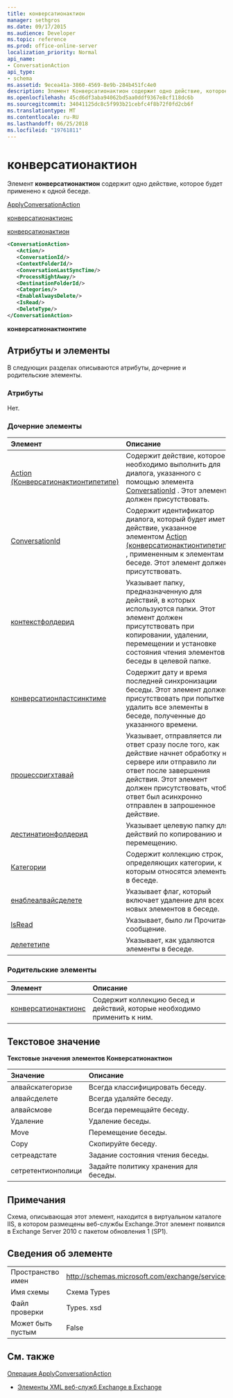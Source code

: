 ```yaml
---
title: конверсатионактион
manager: sethgros
ms.date: 09/17/2015
ms.audience: Developer
ms.topic: reference
ms.prod: office-online-server
localization_priority: Normal
api_name:
- ConversationAction
api_type:
- schema
ms.assetid: 9ecea41a-3860-4569-8e9b-284b451fc4e0
description: Элемент Конверсатионактион содержит одно действие, которое будет применено к одной беседе.
ms.openlocfilehash: 45cd6df3aba94062bd5aa0ddf9367e8cf118dc6b
ms.sourcegitcommit: 34041125dc8c5f993b21cebfc4f8b72f0fd2cb6f
ms.translationtype: MT
ms.contentlocale: ru-RU
ms.lasthandoff: 06/25/2018
ms.locfileid: "19761811"
---
```

# <a name="conversationaction"></a>конверсатионактион

Элемент **конверсатионактион** содержит одно действие, которое будет применено к одной беседе. 
  
[ApplyConversationAction](applyconversationaction.md)
  
[конверсатионактионс](conversationactions.md)
  
[конверсатионактион](conversationaction.md)
  
```XML
<ConversationAction>
   <Action/>
   <ConversationId/>
   <ContextFolderId/>
   <ConversationLastSyncTime/>
   <ProcessRightAway/>
   <DestinationFolderId/>
   <Categories/>
   <EnableAlwaysDelete/>
   <IsRead/>
   <DeleteType/>
</ConversationAction>
```

 **конверсатионактионтипе**
## <a name="attributes-and-elements"></a>Атрибуты и элементы

В следующих разделах описываются атрибуты, дочерние и родительские элементы.
  
### <a name="attributes"></a>Атрибуты

Нет.
  
### <a name="child-elements"></a>Дочерние элементы

|**Элемент**|**Описание**|
|:-----|:-----|
|[Action (Конверсатионактионтипетипе)](action-conversationactiontypetype.md) <br/> |Содержит действие, которое необходимо выполнить для диалога, указанного с помощью элемента [ConversationId](conversationid.md) . Этот элемент должен присутствовать.  <br/> |
|[ConversationId](conversationid.md) <br/> |Содержит идентификатор диалога, который будет иметь действие, указанное элементом [Action (конверсатионактионтипетипе)](action-conversationactiontypetype.md) , примененным к элементам в беседе. Этот элемент должен присутствовать.  <br/> |
|[контекстфолдерид](contextfolderid.md) <br/> |Указывает папку, предназначенную для действий, в которых используются папки. Этот элемент должен присутствовать при копировании, удалении, перемещении и установке состояния чтения элементов беседы в целевой папке.  <br/> |
|[конверсатионластсинктиме](conversationlastsynctime.md) <br/> |Содержит дату и время последней синхронизации беседы. Этот элемент должен присутствовать при попытке удалить все элементы в беседе, полученные до указанного времени.  <br/> |
|[процессригхтавай](processrightaway.md) <br/> |Указывает, отправляется ли ответ сразу после того, как действие начнет обработку на сервере или отправило ли ответ после завершения действия. Этот элемент должен присутствовать, чтобы ответ был асинхронно отправлен в запрошенное действие.  <br/> |
|[дестинатионфолдерид](destinationfolderid.md) <br/> |Указывает целевую папку для действий по копированию и перемещению.  <br/> |
|[Категории](categories-ex15websvcsotherref.md) <br/> |Содержит коллекцию строк, определяющих категории, к которым относятся элементы в беседе.  <br/> |
|[енаблеалвайсделете](enablealwaysdelete.md) <br/> |Указывает флаг, который включает удаление для всех новых элементов в беседе.  <br/> |
|[IsRead](isread.md) <br/> |Указывает, было ли Прочитано сообщение.  <br/> |
|[делететипе](deletetype.md) <br/> |Указывает, как удаляются элементы в беседе.  <br/> |
   
### <a name="parent-elements"></a>Родительские элементы

|**Элемент**|**Описание**|
|:-----|:-----|
|[конверсатионактионс](conversationactions.md) <br/> |Содержит коллекцию бесед и действий, которые необходимо применить к ним.  <br/> |
   
## <a name="text-value"></a>Текстовое значение

**Текстовые значения элементов Конверсатионактион**

|**Значение**|**Описание**|
|:-----|:-----|
|алвайскатегоризе  <br/> |Всегда классифицировать беседу.  <br/> |
|алвайсделете  <br/> |Всегда удаляйте беседу.  <br/> |
|алвайсмове  <br/> |Всегда перемещайте беседу.  <br/> |
|Удаление  <br/> |Удаление беседы.  <br/> |
|Move  <br/> |Перемещение беседы.  <br/> |
|Copy  <br/> |Скопируйте беседу.  <br/> |
|сетреадстате  <br/> |Задание состояния чтения беседы.  <br/> |
|сетретентионполици  <br/> |Задайте политику хранения для беседы.  <br/> |
   
## <a name="remarks"></a>Примечания

Схема, описывающая этот элемент, находится в виртуальном каталоге IIS, в котором размещены веб-службы Exchange.Этот элемент появился в Exchange Server 2010 с пакетом обновления 1 (SP1).
  
## <a name="element-information"></a>Сведения об элементе

|||
|:-----|:-----|
|Пространство имен  <br/> |http://schemas.microsoft.com/exchange/services/2006/types  <br/> |
|Имя схемы  <br/> |Схема Types  <br/> |
|Файл проверки  <br/> |Types. xsd  <br/> |
|Может быть пустым  <br/> |False  <br/> |
   
## <a name="see-also"></a>См. также



[Операция ApplyConversationAction](applyconversationaction-operation.md)


- [Элементы XML веб-служб Exchange в Exchange](ews-xml-elements-in-exchange.md)


